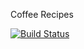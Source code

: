 Coffee Recipes

[![Build Status](https://travis-ci.org/alexcoimbra12/coffee-mean-stack.svg?branch=master)](https://travis-ci.org/alexcoimbra12/coffee-mean-stack)
